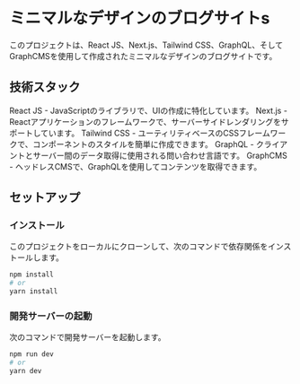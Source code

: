 # ミニマルなデザインのブログサイトs
このプロジェクトは、React JS、Next.js、Tailwind CSS、GraphQL、そしてGraphCMSを使用して作成されたミニマルなデザインのブログサイトです。

## 技術スタック
React JS - JavaScriptのライブラリで、UIの作成に特化しています。
Next.js - Reactアプリケーションのフレームワークで、サーバーサイドレンダリングをサポートしています。
Tailwind CSS - ユーティリティベースのCSSフレームワークで、コンポーネントのスタイルを簡単に作成できます。
GraphQL - クライアントとサーバー間のデータ取得に使用される問い合わせ言語です。
GraphCMS - ヘッドレスCMSで、GraphQLを使用してコンテンツを取得できます。

## セットアップ
### インストール
このプロジェクトをローカルにクローンして、次のコマンドで依存関係をインストールします。

```bash
npm install
# or
yarn install
```

### 開発サーバーの起動
次のコマンドで開発サーバーを起動します。

```bash
npm run dev
# or
yarn dev
```